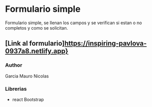 # Formulario simple

Formulario simple, se llenan los campos y se verifican si estan o no completos y como se solicitan.

## [Link al formulario]https://inspiring-pavlova-0937a8.netlify.app}

### Author
Garcia Mauro Nicolas

### Librerias
- react Bootstrap
